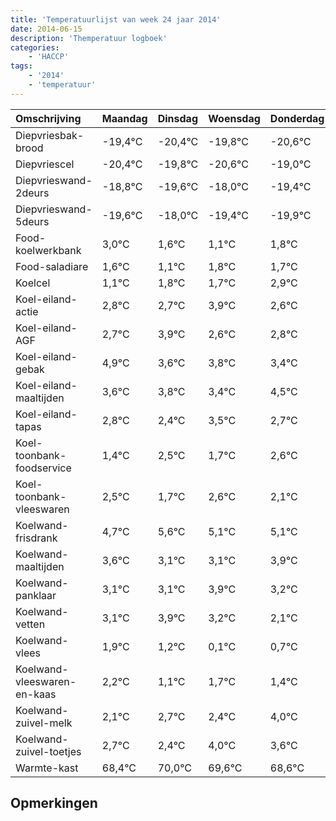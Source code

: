 ```yaml
---
title: 'Temperatuurlijst van week 24 jaar 2014'
date: 2014-06-15
description: 'Themperatuur logboek'
categories:
    - 'HACCP'
tags:
    - '2014'
    - 'temperatuur'
---
```

|Omschrijving|Maandag|Dinsdag|Woensdag|Donderdag|Vrijdag|Zaterdag|Zondag|
|:---|:---|:---|:---|:---|:---|:---|:---|
|Diepvriesbak-brood|-19,4°C|-20,4°C|-19,8°C|-20,6°C|-19,0°C|-20,4°C|-20,9°C|
|Diepvriescel|-20,4°C|-19,8°C|-20,6°C|-19,0°C|-20,4°C|-20,9°C|-20,2°C|
|Diepvrieswand-2deurs|-18,8°C|-19,6°C|-18,0°C|-19,4°C|-19,9°C|-19,2°C|-19,3°C|
|Diepvrieswand-5deurs|-19,6°C|-18,0°C|-19,4°C|-19,9°C|-19,2°C|-19,3°C|-18,1°C|
|Food-koelwerkbank|3,0°C|1,6°C|1,1°C|1,8°C|1,7°C|2,9°C|1,6°C|
|Food-saladiare|1,6°C|1,1°C|1,8°C|1,7°C|2,9°C|1,6°C|1,8°C|
|Koelcel|1,1°C|1,8°C|1,7°C|2,9°C|1,6°C|1,8°C|1,4°C|
|Koel-eiland-actie|2,8°C|2,7°C|3,9°C|2,6°C|2,8°C|2,4°C|3,5°C|
|Koel-eiland-AGF|2,7°C|3,9°C|2,6°C|2,8°C|2,4°C|3,5°C|2,7°C|
|Koel-eiland-gebak|4,9°C|3,6°C|3,8°C|3,4°C|4,5°C|3,7°C|4,6°C|
|Koel-eiland-maaltijden|3,6°C|3,8°C|3,4°C|4,5°C|3,7°C|4,6°C|4,1°C|
|Koel-eiland-tapas|2,8°C|2,4°C|3,5°C|2,7°C|3,6°C|3,1°C|3,1°C|
|Koel-toonbank-foodservice|1,4°C|2,5°C|1,7°C|2,6°C|2,1°C|2,1°C|2,9°C|
|Koel-toonbank-vleeswaren|2,5°C|1,7°C|2,6°C|2,1°C|2,1°C|2,9°C|2,2°C|
|Koelwand-frisdrank|4,7°C|5,6°C|5,1°C|5,1°C|5,9°C|5,2°C|4,1°C|
|Koelwand-maaltijden|3,6°C|3,1°C|3,1°C|3,9°C|3,2°C|2,1°C|2,7°C|
|Koelwand-panklaar|3,1°C|3,1°C|3,9°C|3,2°C|2,1°C|2,7°C|2,4°C|
|Koelwand-vetten|3,1°C|3,9°C|3,2°C|2,1°C|2,7°C|2,4°C|4,0°C|
|Koelwand-vlees|1,9°C|1,2°C|0,1°C|0,7°C|0,4°C|2,0°C|1,6°C|
|Koelwand-vleeswaren-en-kaas|2,2°C|1,1°C|1,7°C|1,4°C|3,0°C|2,6°C|1,6°C|
|Koelwand-zuivel-melk|2,1°C|2,7°C|2,4°C|4,0°C|3,6°C|2,6°C|3,5°C|
|Koelwand-zuivel-toetjes|2,7°C|2,4°C|4,0°C|3,6°C|2,6°C|3,5°C|2,1°C|
|Warmte-kast|68,4°C|70,0°C|69,6°C|68,6°C|69,5°C|68,1°C|68,5°C|

## Opmerkingen


